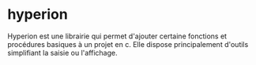 # hyperion
Hyperion est une librairie qui permet d'ajouter certaine fonctions et procédures basiques à un projet en c. Elle dispose principalement d'outils simplifiant la saisie ou l'affichage.
